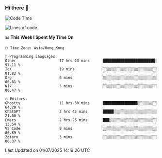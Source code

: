 ### Hi there 👋

<!--
**nicehiro/nicehiro** is a ✨ _special_ ✨ repository because its `README.md` (this file) appears on your GitHub profile.

Here are some ideas to get you started:

- 🔭 I’m currently working on ...
- 🌱 I’m currently learning ...
- 👯 I’m looking to collaborate on ...
- 🤔 I’m looking for help with ...
- 💬 Ask me about ...
- 📫 How to reach me: ...
- 😄 Pronouns: ...
- ⚡ Fun fact: ...
-->

<!--START_SECTION:waka-->
![Code Time](http://img.shields.io/badge/Code%20Time-767%20hrs%2049%20mins-blue)

![Lines of code](https://img.shields.io/badge/From%20Hello%20World%20I%27ve%20Written-1.7%20million%20lines%20of%20code-blue)

📊 **This Week I Spent My Time On** 

```text
🕑︎ Time Zone: Asia/Hong_Kong

💬 Programming Languages: 
Other                    17 hrs 23 mins      ████████████████████████░   97.11 % 
TeX                      19 mins             ░░░░░░░░░░░░░░░░░░░░░░░░░   01.82 % 
Org                      6 mins              ░░░░░░░░░░░░░░░░░░░░░░░░░   00.61 % 
Nix                      5 mins              ░░░░░░░░░░░░░░░░░░░░░░░░░   00.47 % 

🔥 Editors: 
Ghostty                  11 hrs 30 mins      ████████████████░░░░░░░░░   64.20 % 
ChatGPT                  3 hrs 45 mins       █████░░░░░░░░░░░░░░░░░░░░   21.00 % 
Emacs                    2 hrs 25 mins       ███░░░░░░░░░░░░░░░░░░░░░░   13.54 % 
VS Code                  9 mins              ░░░░░░░░░░░░░░░░░░░░░░░░░   00.89 % 
Zotero                   3 mins              ░░░░░░░░░░░░░░░░░░░░░░░░░   00.37 % 
```


 Last Updated on 01/07/2025 14:19:26 UTC
<!--END_SECTION:waka-->
